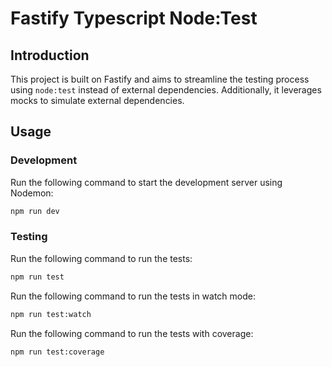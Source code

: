 # Fastify Typescript Node:Test

## Introduction

This project is built on Fastify and aims to streamline the testing process using `node:test` instead of external dependencies. Additionally, it leverages mocks to simulate external dependencies.

## Usage

### Development

Run the following command to start the development server using Nodemon:

```bash
npm run dev
```

### Testing

Run the following command to run the tests:

```bash
npm run test
```

Run the following command to run the tests in watch mode:

```bash
npm run test:watch
```

Run the following command to run the tests with coverage:

```bash
npm run test:coverage
```